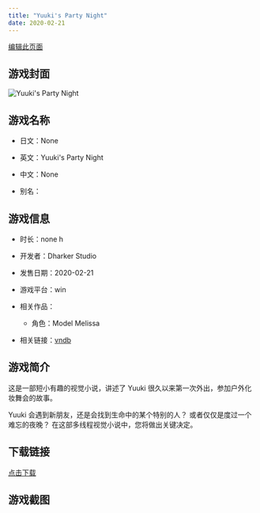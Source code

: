 ```yaml
---
title: "Yuuki's Party Night"
date: 2020-02-21
---
```

[编辑此页面](https://github.com/ACG-3/ADV3-source/blob/main/source/_posts/Yuuki%27s%20Party%20Night.md)

## 游戏封面

![Yuuki's Party Night](https%3A//pan.timero.xyz/onedrive/img_lib_001/Yuuki%27s%20Party%20Night_cover.avif)


## 游戏名称

- 日文：None
- 英文：Yuuki's Party Night
- 中文：None

- 别名：


## 游戏信息

- 时长：none h
- 开发者：Dharker Studio
- 发售日期：2020-02-21
- 游戏平台：win
- 相关作品：
   - 角色：Model Melissa

- 相关链接：[vndb](https://vndb.org/v27985)


## 游戏简介

这是一部短小有趣的视觉小说，讲述了 Yuuki 很久以来第一次外出，参加户外化妆舞会的故事。

Yuuki 会遇到新朋友，还是会找到生命中的某个特别的人？
或者仅仅是度过一个难忘的夜晚？
在这部多线程视觉小说中，您将做出关键决定。




## 下载链接

[点击下载](https://pan.timero.xyz/onedrive/adv_lib_001/Yuuki%27s%20Party%20Night)


## 游戏截图


